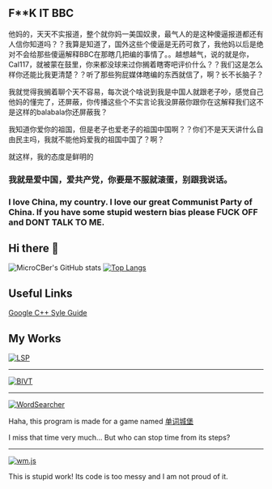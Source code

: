 ## F**K IT BBC

他妈的，天天不实报道，整个就你妈一美国奴隶，最气人的是这种傻逼报道都还有人信你知道吗？？我算是知道了，国外这些个傻逼是无药可救了，我他妈以后是绝对不会给那些傻逼解释BBC在那瞎几把编的事情了。。越想越气，说的就是你，Cal117，就被蒙在鼓里，你来都没球来过你搁着瞎寄吧评价什么？？我们这是怎么样你还能比我更清楚？？听了那些狗屁媒体瞎编的东西就信了，啊？长不长脑子？

我就觉得我搁着聊个天不容易，每次说个啥说到我是中国人就跟老子吵，感觉自己他妈的懂完了，还屏蔽，你传播这些个不实言论我没屏蔽你跟你在这解释我们这不是这样的balabala你还屏蔽我？

我知道你爱你的祖国，但是老子也爱老子的祖国中国啊？？你们不是天天讲什么自由民主吗，我就不能他妈爱我的祖国中国了？啊？

就这样，我的态度是鲜明的

### 我就是爱中国，爱共产党，你要是不服就滚蛋，别跟我说话。
### I love China, my country. I love our great Communist Party of China. If you have some stupid western bias please FUCK OFF and DONT TALK TO ME.

## Hi there 👋

![MicroCBer's GitHub stats](https://github-readme-stats.vercel.app/api?username=MicroCBer)
[![Top Langs](https://github-readme-stats.vercel.app/api/top-langs/?username=MicroCBer)](https://github.com/anuraghazra/github-readme-stats)

## Useful Links
[Google C++ Syle Guide](https://google.github.io/styleguide/cppguide.html)


## My Works
[![LSP](https://github-readme-stats.vercel.app/api/pin/?username=MicroCBer&repo=live-songplayer)](https://github.com/MicroCBer/live-songplayer)

----------------------------------

[![BIVT](https://github-readme-stats.vercel.app/api/pin/?username=MicroCBer&repo=BilibiliInteractiveVideoTree)](https://github.com/MicroCBer/BilibiliInteractiveVideoTree)

----------------------------------

[![WordSearcher](https://github-readme-stats.vercel.app/api/pin/?username=MicroCBer&repo=WordSearcher)](https://github.com/MicroCBer/WordSearcher)


Haha, this program is made for a game named [单词城堡](https://www.taptap.com/app/141656)

I miss that time very much... But who can stop time from its steps?

----------------------------------

[![wm.js](https://github-readme-stats.vercel.app/api/pin/?username=MicroCBer&repo=wm.js)](https://github.com/MicroCBer/wm.js)

This is stupid work! Its code is too messy and I am not proud of it.
